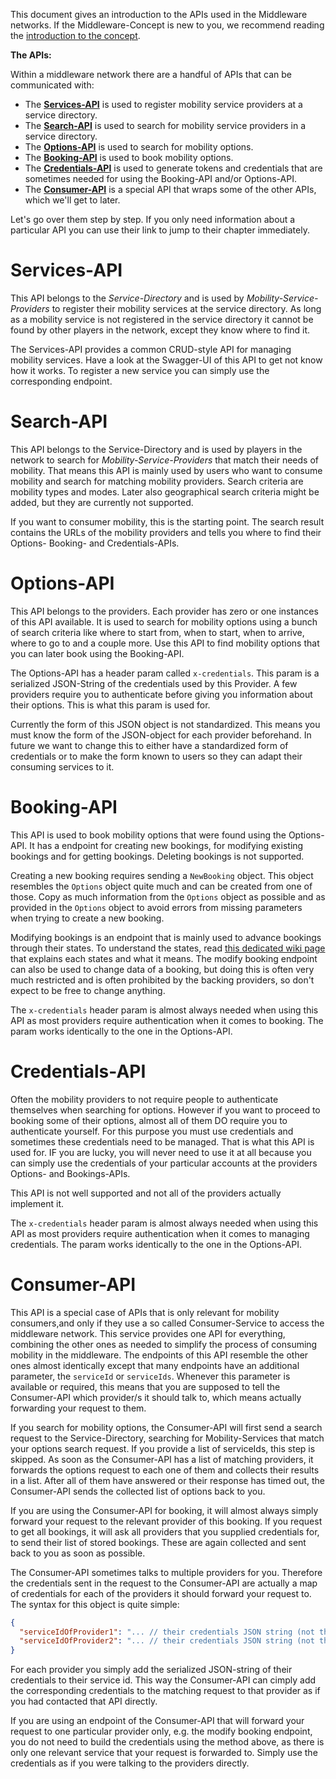 This document gives an introduction to the APIs used in the Middleware networks. If the Middleware-Concept is new to you, we recommend reading the [introduction to the concept](Introduction-to-the-Middleware-concept.md).

**The APIs:**

Within a middleware network there are a handful of APIs that can be communicated with:

- The **[Services-API](#Services-API)** is used to register mobility service providers at a service directory.
- The **[Search-API](#Search-API)** is used to search for mobility service providers in a service directory.
- The **[Options-API](#Options-API)** is used to search for mobility options.
- The **[Booking-API](#Booking-API)** is used to book mobility options.
- The **[Credentials-API](#Credentials-API)** is used to generate tokens and credentials that are sometimes needed for using the Booking-API and/or Options-API.
- The **[Consumer-API](#Consumer-API)** is a special API that wraps some of the other APIs, which we'll get to later.

Let's go over them step by step. If you only need information about a particular API you can use their link to jump to their chapter immediately.

# Services-API

This API belongs to the *Service-Directory* and is used by *Mobility-Service-Providers* to register their mobility services at the service directory. As long as a mobility service is not registered in the service directory it cannot be found by other players in the network, except they know where to find it.

The Services-API provides a common CRUD-style API for managing mobility services. Have a look at the Swagger-UI of this API to get not know how it works. To register a new service you can simply use the corresponding endpoint.

# Search-API

This API belongs to the Service-Directory and is used by players in the network to search for *Mobility-Service-Providers* that match their needs of mobility. That means this API is mainly used by users who want to consume mobility and search for matching mobility providers. Search criteria are mobility types and modes. Later also geographical search criteria might be added, but they are currently not supported.

If you want to consumer mobility, this is the starting point. The search result contains the URLs of the mobility providers and tells you where to find their Options- Booking- and Credentials-APIs.

# Options-API

This API belongs to the providers. Each provider has zero or one instances of this API available. It is used to search for mobility options using a bunch of search criteria like where to start from, when to start, when to arrive, where to go to and a couple more. Use this API to find mobility options that you can later book using the Booking-API.

The Options-API has a header param called `x-credentials`. This param is a serialized JSON-String of the credentials used by this Provider. A few providers require you to authenticate before giving you information about their options. This is what this param is used for.

Currently the form of this JSON object is not standardized. This means you must know the form of the JSON-object for each provider beforehand. In future we want to change this to either have a standardized form of credentials or to make the form known to users so they can adapt their consuming services to it.

# Booking-API

This API is used to book mobility options that were found using the Options-API. It has a endpoint for creating new bookings, for modifying existing bookings and for getting bookings. Deleting bookings is not supported.

Creating a new booking requires sending a `NewBooking` object. This object resembles the `Options` object quite much and can be created from one of those. Copy as much information from the `Options` object as possible and as provided in the `Options` object to avoid errors from missing parameters when trying to create a new booking.

Modifying bookings is an endpoint that is mainly used to advance bookings through their states. To understand the states, read [this dedicated wiki page](Booking-Lifecycle.md) that explains each states and what it means. The modify booking endpoint can also be used to change data of a booking, but doing this is often very much restricted and is often prohibited by the backing providers, so don't expect to be free to change anything.

The `x-credentials` header param is almost always needed when using this API as most providers require authentication when it comes to booking. The param works identically to the one in the Options-API.

# Credentials-API

Often the mobility providers to not require people to authenticate themselves when searching for options. However if you want to proceed to booking some of their options, almost all of them DO require you to authenticate yourself. For this purpose you must use credentials and sometimes these credentials need to be managed. That is what this API is used for. IF you are lucky, you will never need to use it at all because you can simply use the credentials of your particular accounts at the providers Options- and Bookings-APIs.

This API is not well supported and not all of the providers actually implement it.

The `x-credentials` header param is almost always needed when using this API as most providers require authentication when it comes to managing credentials. The param works identically to the one in the Options-API.

# Consumer-API

This API is a special case of APIs that is only relevant for mobility consumers,and only if they use a so called Consumer-Service to access the middleware network. This service provides one API for everything, combining the other ones as needed to simplify the process of consuming mobility in the middleware. The endpoints of this API resemble the other ones almost identically except that many endpoints have an additional parameter, the `serviceId` or `serviceIds`. Whenever this parameter is available or required, this means that you are supposed to tell the Consumer-API which provider/s it should talk to, which means actually forwarding your request to them.

If you search for mobility options, the Consumer-API will first send a search request to the Service-Directory, searching for Mobility-Services that match your options search request. If you provide a list of serviceIds, this step is skipped. As soon as the Consumer-API has a list of matching providers, it forwards the options request to each one of them and collects their results in a list. After all of them have answered or their response has timed out, the Consumer-API sends the collected list of options back to you.

If you are using the Consumer-API for booking, it will almost always simply forward your request to the relevant provider of this booking. If you request to get all bookings, it will ask all providers that you supplied credentials for, to send their list of stored bookings. These are again collected and sent back to you as soon as possible.

The Consumer-API sometimes talks to multiple providers for you. Therefore the credentials sent in the request to the Consumer-API are actually a map of credentials for each of the providers it should forward your request to. The syntax for this object is quite simple:

```json
{
  "serviceIdOfProvider1": "... // their credentials JSON string (not the object!)",
  "serviceIdOfProvider2": "... // their credentials JSON string (not the object!)",
}
```
For each provider you simply add the serialized JSON-string of their credentials to their service id. This way the Consumer-API can cimply add the corresponding credentials to the matching request to that provider as if you had contacted that API directly.

If you are using an endpoint of the Consumer-API that will forward your request to one particular provider only, e.g. the modify booking endpoint, you do not need to build the credentials using the method above, as there is only one relevant service that your request is forwarded to. Simply use the credentials as if you were talking to the providers directly.